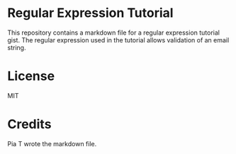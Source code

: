 # Regular Expression Tutorial

This repository contains a markdown file for a regular expression tutorial gist.  The regular expression used in the tutorial allows validation of an email string.

# License
MIT

# Credits
Pia T wrote the markdown file.